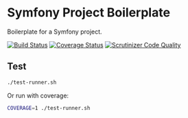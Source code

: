# Symfony Project Boilerplate

Boilerplate for a Symfony project.

[![Build Status](https://travis-ci.org/baspeeters/symfony-project-boilerplate.svg?branch=master)](https://travis-ci.org/baspeeters/symfony-project-boilerplate)
[![Coverage Status](https://coveralls.io/repos/github/baspeeters/symfony-project-boilerplate/badge.svg?branch=master)](https://coveralls.io/github/baspeeters/symfony-project-boilerplate?branch=master)
[![Scrutinizer Code Quality](https://scrutinizer-ci.com/g/baspeeters/symfony-project-boilerplate/badges/quality-score.png?b=master)](https://scrutinizer-ci.com/g/baspeeters/symfony-project-boilerplate/?branch=master)

## Test

```bash
./test-runner.sh
```

Or run with coverage:
```bash
COVERAGE=1 ./test-runner.sh
```
